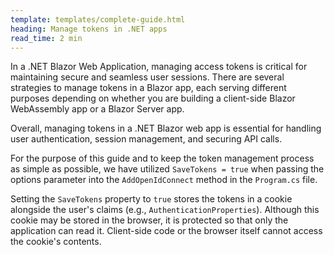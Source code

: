 ```yaml
---
template: templates/complete-guide.html
heading: Manage tokens in .NET apps 
read_time: 2 min
---
```


In a .NET Blazor Web Application, managing access tokens is critical for maintaining secure and seamless user sessions. There are several strategies to manage tokens in a Blazor app, each serving different purposes depending on whether you are building a client-side Blazor WebAssembly app or a Blazor Server app.

Overall, managing tokens in a .NET Blazor web app is essential for handling user authentication, session management, and securing API calls.

For the purpose of this guide and to keep the token management process as simple as possible, we have utilized `SaveTokens = true` when passing the options parameter into the `AddOpenIdConnect` method in the `Program.cs` file.

Setting the `SaveTokens` property to `true` stores the tokens in a cookie alongside the user's claims (e.g., `AuthenticationProperties`). Although this cookie may be stored in the browser, it is protected so that only the application can read it. Client-side code or the browser itself cannot access the cookie's contents.
